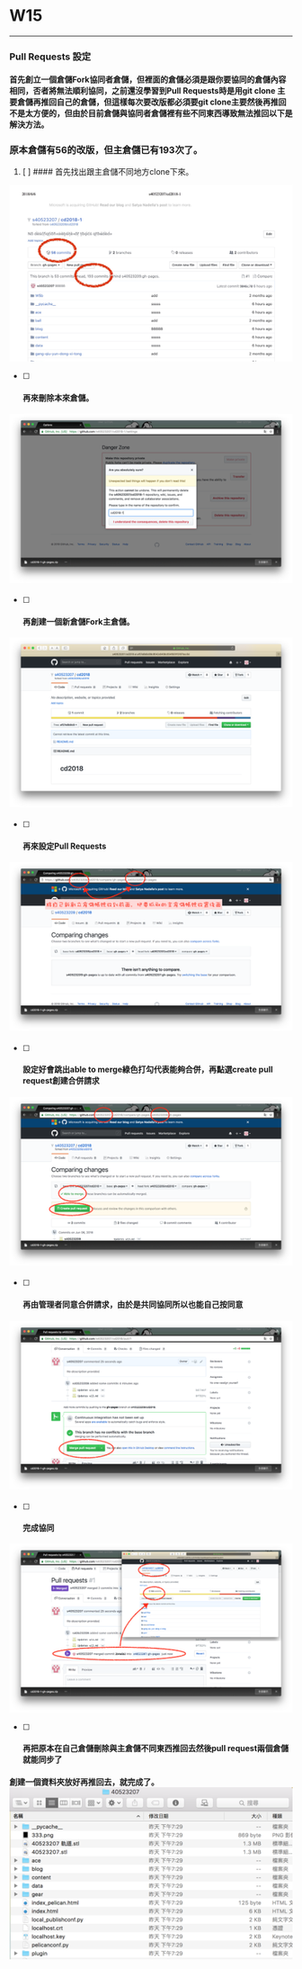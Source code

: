 # W15

---

### **Pull Requests 設定**

#### 首先創立一個倉儲Fork協同者倉儲，但裡面的倉儲必須是跟你要協同的倉儲內容相同，否者將無法順利協同，之前還沒學習到Pull Requests時是用git clone 主要倉儲再推回自己的倉儲，但這樣每次要改版都必須要git clone主要然後再推回不是太方便的，但由於目前倉儲與協同者倉儲裡有些不同東西導致無法推回以下是解決方法。

### 原本倉儲有56的改版，但主倉儲已有193次了。

1. [ ] #### 首先找出跟主倉儲不同地方clone下來。

![](https://github.com/cow2166/gitbo/blob/master/pull%20requests/s40523207_cd2018-1.jpg?raw=true)

* [ ] #### 再來刪除本來倉儲。

#### ![](https://github.com/cow2166/gitbo/blob/master/pull%20requests/%E8%9E%A2%E5%B9%95%E5%BF%AB%E7%85%A7%202018-06-06%20%E4%B8%8B%E5%8D%884.52.43.png?raw=true)

* [ ] #### 再創建一個新倉儲Fork主倉儲。

#### ![](https://github.com/cow2166/gitbo/blob/master/pull%20requests/%E8%9E%A2%E5%B9%95%E5%BF%AB%E7%85%A7%202018-06-12%20%E4%B8%8B%E5%8D%889.43.22.png?raw=true)

* [ ] #### 再來設定Pull Requests

#### ![](https://github.com/cow2166/gitbo/blob/master/pull%20requests/%E8%9E%A2%E5%B9%95%E5%BF%AB%E7%85%A7%202018-06-06%20%E4%B8%8B%E5%8D%885.04.18.png?raw=true)

* [ ] #### 設定好會跳出able to merge綠色打勾代表能夠合併，再點選create pull request創建合併請求

#### ![](https://github.com/cow2166/gitbo/blob/master/pull%20requests/%E8%9E%A2%E5%B9%95%E5%BF%AB%E7%85%A7%202018-06-06%20%E4%B8%8B%E5%8D%885.04.36.png?raw=true)

* [ ] #### 再由管理者同意合併請求，由於是共同協同所以也能自己按同意

#### ![](https://github.com/cow2166/gitbo/blob/master/pull%20requests/%E8%9E%A2%E5%B9%95%E5%BF%AB%E7%85%A7%202018-06-06%20%E4%B8%8B%E5%8D%885.05.30.png?raw=true)

* [ ] #### 完成協同

![](https://github.com/cow2166/gitbo/blob/master/pull%20requests/%E8%9E%A2%E5%B9%95%E5%BF%AB%E7%85%A7%202018-06-06%20%E4%B8%8B%E5%8D%885.05.45.png?raw=true)

* [ ] #### 再把原本在自己倉儲刪除與主倉儲不同東西推回去然後pull request兩個倉儲就能同步了

#### 創建一個資料夾放好再推回去，就完成了。![](https://github.com/cow2166/gitbo/blob/master/pull%20requests/%E8%9E%A2%E5%B9%95%E5%BF%AB%E7%85%A7%202018-06-06%20%E4%B8%8B%E5%8D%884.58.19.png?raw=true)



